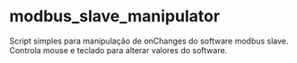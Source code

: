 # modbus_slave_manipulator
Script simples para manipulação de onChanges do software modbus slave. Controla mouse e teclado para alterar valores do software.
